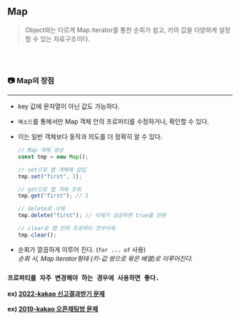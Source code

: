 ## Map    
> Object와는 다르게 Map iterator를 통한 순회가 쉽고, 키의 값을 다양하게 설정할 수 있는 자료구조이다.   


<br><br>

### 📷 Map의 장점   
---    

- key 값에 문자열이 아닌 값도 가능하다.   

- `메소드`를 통해서만 Map 객체 안의 프로퍼티를 수정하거나, 확인할 수 있다.   

- 이는 일반 객체보다 동작과 의도를 더 정확히 알 수 있다.   

  ```javascript
  // Map 객체 생성
  const tmp = new Map();

  // set으로 맵 객체에 삽입
  tmp.set("first", 1);

  // get으로 맵 객체 조회
  tmp.get("first"); // 1

  // delete로 삭제
  tmp.delete("first"); // 삭제가 성공하면 true를 반환

  // clear로 맵 안의 프로퍼티 전부삭제
  tmp.clear();
  ```   

- 순회가 깔끔하게 이루어 진다. (`for ... of` 사용)    
  *순회 시, Map iterator형태 (키-값 쌍으로 묶은 배열)로 이루어진다.*   



### `프로퍼티를 자주 변경해야 하는 경우에 사용하면 좋다.`
**ex) <a href="https://github.com/jiyun1006/TIL/blob/main/algorithm-test/programmers/2022-kakao(repoter).md">2022-kakao 신고결과받기 문제 </a>**   

**ex) <a href="https://github.com/jiyun1006/TIL/blob/main/algorithm-test/programmers/2019-kakao(open-chat).md">2019-kakao 오픈채팅방 문제</a>**

